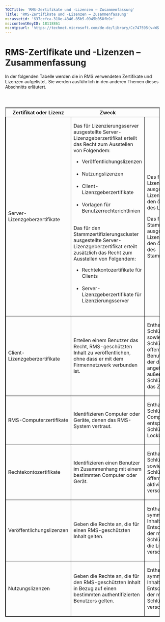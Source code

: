 ```yaml
---
TOCTitle: 'RMS-Zertifikate und -Lizenzen – Zusammenfassung'
Title: 'RMS-Zertifikate und -Lizenzen – Zusammenfassung'
ms:assetid: '637ccfca-318e-4346-85b5-0945b058fb9c'
ms:contentKeyID: 18118861
ms:mtpsurl: 'https://technet.microsoft.com/de-de/library/Cc747595(v=WS.10)'
---
```


RMS-Zertifikate und -Lizenzen – Zusammenfassung
===============================================

In der folgenden Tabelle werden die in RMS verwendeten Zertifikate und Lizenzen aufgelistet. Sie werden ausführlich in den anderen Themen dieses Abschnitts erläutert.

###  

<p> </p>
<table style="border:1px solid black;">
<colgroup>
<col width="33%" />
<col width="33%" />
<col width="33%" />
</colgroup>
<thead>
<tr class="header">
<th>Zertifikat oder Lizenz</th>
<th>Zweck</th>
<th>Inhalt</th>
</tr>
</thead>
<tbody>
<tr class="odd">
<td style="border:1px solid black;"><p>Server-Lizenzgeberzertifikate</p></td>
<td style="border:1px solid black;"><p>Das für Lizenzierungsserver ausgestellte Server-Lizenzgeberzertifikat erteilt das Recht zum Ausstellen von Folgendem:</p>
<ul>  
<li>Veröffentlichungslizenzen<br />  
<br />  
</li>  
<li>Nutzungslizenzen<br />  
<br />  
</li>  
<li>Client-Lizenzgeberzertifikate<br />  
<br />  
</li>  
<li>Vorlagen für Benutzerrechterichtlinien<br />  
<br />  
</li>  
</ul>  
<p>Das für den Stammzertifizierungscluster ausgestellte Server-Lizenzgeberzertifikat erteilt zusätzlich das Recht zum Ausstellen von Folgendem:</p>  
<ul>  
<li>Rechtekontozertifikate für Clients<br />  
<br />  
</li>  
<li>Server-Lizenzgeberzertifikate für Lizenzierungsserver<br />  
<br />  
</li>
</ul></td>
<td style="border:1px solid black;"><p>Das für einen Lizenzierungsserver ausgestellte Server-Lizenzgeberzertifikat enthält den öffentlichen Schlüssel des Lizenzierungsservers.</p>
<p>Das für den Stammzertifizierungsserver ausgestellte Server-Lizenzgeberzertifikat enthält den öffentlichen Schlüssel des Stammzertifizierungsservers.</p></td>
</tr>
<tr class="even">
<td style="border:1px solid black;"><p>Client-Lizenzgeberzertifikate</p></td>
<td style="border:1px solid black;"><p>Erteilen einem Benutzer das Recht, RMS-geschützten Inhalt zu veröffentlichen, ohne dass er mit dem Firmennetzwerk verbunden ist.</p></td>
<td style="border:1px solid black;"><p>Enthalten den öffentlichen Schlüssel des Zertifikats sowie dessen privaten Schlüssel, der mit dem öffentlichen Schlüssel des Benutzers verschlüsselt wird, der das Zertifikat angefordert hat. Enthalten außerdem den öffentlichen Schlüssel des Servers, der das Zertifikat ausgestellt hat.</p></td>
</tr>  
<tr class="odd">
<td style="border:1px solid black;"><p>RMS-Computerzertifikate</p></td>
<td style="border:1px solid black;"><p>Identifizieren Computer oder Geräte, denen das RMS-System vertraut.</p></td>
<td style="border:1px solid black;"><p>Enthalten den öffentlichen Schlüssel des aktivierten Computers. Der entsprechende private Schlüssel befindet sich in der Lockbox dieses Computers.</p></td>
</tr>  
<tr class="even">
<td style="border:1px solid black;"><p>Rechtekontozertifikate</p></td>
<td style="border:1px solid black;"><p>Identifizieren einen Benutzer im Zusammenhang mit einem bestimmten Computer oder Gerät.</p></td>
<td style="border:1px solid black;"><p>Enthalten den öffentlichen Schlüssel des Benutzers sowie dessen privaten Schlüssel, der mit dem öffentlichen Schlüssel des aktivierten Computers verschlüsselt wird.</p></td>
</tr>  
<tr class="odd">
<td style="border:1px solid black;"><p>Veröffentlichungslizenzen</p></td>
<td style="border:1px solid black;"><p>Geben die Rechte an, die für einen RMS-geschützten Inhalt gelten.</p></td>
<td style="border:1px solid black;"><p>Enthalten den symmetrischen Inhaltsschlüssel zum Entschlüsseln des Inhalts, der mit dem öffentlichen Schlüssel des Servers, der die Lizenz ausgegeben hat, verschlüsselt wurde.</p></td>
</tr>  
<tr class="even">
<td style="border:1px solid black;"><p>Nutzungslizenzen</p></td>
<td style="border:1px solid black;"><p>Geben die Rechte an, die für den RMS-geschützten Inhalt in Bezug auf einen bestimmten authentifizierten Benutzers gelten.</p></td>
<td style="border:1px solid black;"><p>Enthalten den symmetrischen Inhaltsschlüssel zum Entschlüsseln der Inhalte, der mit dem öffentlichen Schlüssel des Benutzers verschlüsselt wird.</p></td>
</tr>  
</tbody>  
</table>
